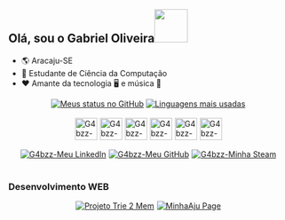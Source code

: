 ## Olá, sou o Gabriel Oliveira<img style="width: 60px" src="https://static.wixstatic.com/media/2a664a_2918b7c189654a41801111db622739b7~mv2.gif" />

- 🌎 Aracaju-SE
- 🏫 Estudante de Ciência da Computação
- ❤️ Amante da tecnologia 🖥️ e música 🎸 

<div style="display: flex; align-items: center; gap:5px;justify-content: center;gap: 4px">
	<a href="https://github.com/G4bzz/"><img align="center" src="https://github-readme-stats.vercel.app/api?username=G4bzz&count_private=true&show_icons=true&theme=tokyonight&hide=prs,issues" alt="Meus status no GitHub" /></a>
	<a href="https://github.com/G4bzz/"><img align="center" src="https://github-readme-stats.vercel.app/api/top-langs/?username=G4bzz&theme=tokyonight&layout=compact&exclude_repo=tg4rc" alt="Linguagens mais usadas"/></a>
</div>

<br>

<div style="display: flex; align-items: center; gap:5px;justify-content: center;">
	<img style="width: 40px" src="https://cdn.jsdelivr.net/gh/devicons/devicon/icons/vscode/vscode-original.svg" alt="G4bzz-VsCode"/>
	<img style="width: 40px" src="https://cdn.jsdelivr.net/gh/devicons/devicon/icons/python/python-original.svg" alt="G4bzz-Python"/>
	<img style="width: 40px" src="https://cdn.jsdelivr.net/gh/devicons/devicon/icons/html5/html5-original.svg" alt="G4bzz-HTML"/>
	<img style="width: 40px" src="https://cdn.jsdelivr.net/gh/devicons/devicon/icons/css3/css3-original.svg" alt="G4bzz-CSS"/>
	<img style="width: 40px" src="https://cdn.jsdelivr.net/gh/devicons/devicon/icons/c/c-original.svg" alt="G4bzz-C"/>
	<img style="width: 40px" src="https://cdn.jsdelivr.net/gh/devicons/devicon/icons/github/github-original.svg" alt="G4bzz-GitHub"/>
</div>

<br>

<div style="display: flex; align-items: center; gap:5px;justify-content: center;">
	<a href="https://www.linkedin.com/in/gabe-cc/"><img src="https://img.shields.io/badge/LinkedIn-0077B5?style=for-the-badge&logo=linkedin&logoColor=white" alt="G4bzz-Meu LinkedIn"/></a>
	<a href="https://github.com/G4bzz"><img src="https://img.shields.io/badge/GitHub-100000?style=for-the-badge&logo=github&logoColor=white" alt="G4bzz-Meu GitHub"/></a>
	<a href="https://steamcommunity.com/id/garielbr"><img src="https://img.shields.io/badge/Steam-000000?style=for-the-badge&logo=steam&logoColor=white" alt="G4bzz-Minha Steam"/></a>
</div>

<br>

### Desenvolvimento WEB
<div style="display: flex; align-items: center; gap:5px;justify-content: center;">
	<a href="https://github.com/G4bzz/proj-ed-Trie2Mem"><img align="center" src="https://github-readme-stats.vercel.app/api/pin/?username=G4bzz&repo=proj-ed-Trie2Mem&theme=tokyonight" alt="Projeto Trie 2 Mem"/></a>
	<a href="https://github.com/G4bzz/MinhaAju-Page"><img align="center" src="https://github-readme-stats.vercel.app/api/pin/?username=G4bzz&repo=MinhaAju-Page&theme=tokyonight" alt="MinhaAju Page"/></a>
</div>
